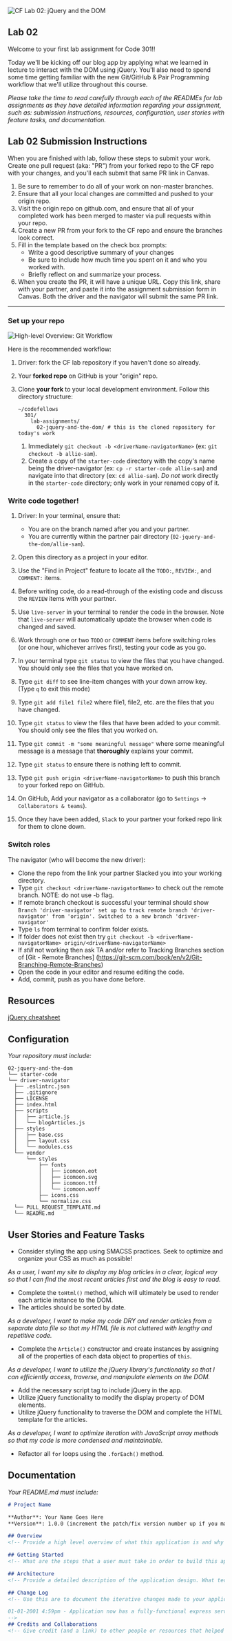 ![CF](https://camo.githubusercontent.com/70edab54bba80edb7493cad3135e9606781cbb6b/687474703a2f2f692e696d6775722e636f6d2f377635415363382e706e67) Lab 02: jQuery and the DOM

## Lab 02
Welcome to your first lab assignment for Code 301!!

Today we'll be kicking off our blog app by applying what we learned in lecture to interact with the DOM using jQuery. You'll also need to spend some time getting familiar with the new Git/GitHub & Pair Programming workflow that we'll utilize throughout this course.

*Please take the time to read carefully through each of the READMEs for lab assignments as they have detailed information regarding your assignment, such as: submission instructions, resources, configuration, user stories with feature tasks, and documentation.*

## Lab 02 Submission Instructions
When you are finished with lab, follow these steps to submit your work. Create one pull request (aka: "PR") from your forked repo to the CF repo with your changes, and you'll each submit that same PR link in Canvas.

1. Be sure to remember to do all of your work on non-master branches.
1. Ensure that all your local changes are committed and pushed to your origin repo.
1. Visit the origin repo on github.com, and ensure that all of your completed work has been merged to master via pull requests within your repo.
1. Create a new PR from your fork to the CF repo and ensure the branches look correct.
1. Fill in the template based on the check box prompts:
	- Write a good descriptive summary of your changes
	- Be sure to include how much time you spent on it and who you worked with.
	- Briefly reflect on and summarize your process.
1. When you create the PR, it will have a unique URL. Copy this link, share with your partner, and paste it into the assignment submission form in Canvas. Both the driver and the navigator will submit the same PR link.

---

### Set up your repo

![High-level Overview: Git Workflow](https://codefellows.github.io/common_curriculum/assets/img/gitflow_front.png)

Here is the recommended workflow:

1. Driver: fork the CF lab repository if you haven't done so already.
1. Your **forked repo** on GitHub is your "origin" repo.
1. Clone **your fork** to your local development environment. Follow this directory <span id="directory">structure</span>:

	```
	~/codefellows
	  301/
	    lab-assignments/
	      02-jquery-and-the-dom/ # this is the cloned repository for today's work
	```

	1. Immediately `git checkout -b <driverName-navigatorName>` (ex: `git checkout -b allie-sam`).
	2. Create a copy of the `starter-code` directory with the copy's name being the driver-navigator (ex: `cp -r starter-code allie-sam`) and navigate into that directory (ex: `cd allie-sam`). *Do not* work directly in the `starter-code` directory; only work in your renamed copy of it.

### Write code together!

1. Driver: In your terminal, ensure that:
   - You are on the branch named after you and your partner.
   - You are currently within the partner pair directory (`02-jquery-and-the-dom/allie-sam`).

1. Open this directory as a project in your editor.
1. Use the "Find in Project" feature to locate all the `TODO:`, `REVIEW:`, and `COMMENT:` items.
1. Before writing code, do a read-through of the existing code and discuss the `REVIEW` items with your partner.
1. Use `live-server` in your terminal to render the code in the browser. Note that `live-server` will automatically update the browser when code is changed and saved.
1. Work through one or two `TODO` or `COMMENT` items before switching roles (or one hour, whichever arrives first), testing your code as you go.
1. In your terminal type `git status` to view the files that you have changed. You should only see the files that you have worked on.
1. Type `git diff` to see line-item changes with your down arrow key. (Type `q` to exit this mode)
1. Type `git add file1 file2` where file1, file2, etc. are the files that you have changed.
1. Type `git status` to view the files that have been added to your commit. You should only see the files that you worked on.
1. Type `git commit -m "some meaningful message"` where some meaningful message is a message that **thoroughly** explains your commit.
1. Type `git status` to ensure there is nothing left to commit.
1. Type `git push origin <driverName-navigatorName>` to push this branch to your forked repo on GitHub.
1. On GitHub, Add your navigator as a collaborator (go to `Settings` -> `Collaborators & teams`).
1. Once they have been added, `Slack` to your partner your forked repo link for them to clone down.

### Switch roles

The navigator (who will become the new driver):

  - Clone the repo from the link your partner Slacked you into your working directory.
  - Type `git checkout <driverName-navigatorName>` to check out the remote branch. NOTE: do not use -b flag.
   - If remote branch checkout is successful your terminal should show `Branch 'driver-navigator' set up to track remote branch 'driver-navigator' from 'origin'.
Switched to a new branch 'driver-navigator'`
  - Type `ls` from terminal to confirm <driverName-navigatorName> folder exists.
  - If folder does not exist then try `git checkout -b <driverName-navigatorName> origin/<driverName-navigatorName>`
  - If *still* not working then ask TA and/or refer to Tracking Branches section of [Git - Remote Branches] (https://git-scm.com/book/en/v2/Git-Branching-Remote-Branches)
  - Open the code in your editor and resume editing the code.
  - Add, commit, push as you have done before.

## Resources  
[jQuery cheatsheet](https://oscarotero.com/jquery/)

## Configuration
_Your repository must include:_

```
02-jquery-and-the-dom
└── starter-code
└── driver-navigator
  ├── .eslintrc.json
  ├── .gitignore
  ├── LICENSE
  ├── index.html
  ├── scripts
  │   ├── article.js
  │   └── blogArticles.js
  ├── styles
  │   ├── base.css
  │   ├── layout.css
  │   └── modules.css
  └── vendor
      └── styles
          ├── fonts
          │   ├── icomoon.eot
          │   ├── icomoon.svg
          │   ├── icomoon.ttf
          │   └── icomoon.woff
          ├── icons.css
          └── normalize.css
  └── PULL_REQUEST_TEMPLATE.md
  └── README.md
```

## User Stories and Feature Tasks

- Consider styling the app using SMACSS practices. Seek to optimize and organize your CSS as much as possible!

*As a user, I want my site to display my blog articles in a clear, logical way so that I can find the most recent articles first and the blog is easy to read.*

- Complete the `toHtml()` method, which will ultimately be used to render each article instance to the DOM.
- The articles should be sorted by date.

*As a developer, I want to make my code DRY and render articles from a separate data file so that my HTML file is not cluttered with lengthy and repetitive code.*

- Complete the `Article()` constructor and create instances by assigning all of the properties of each data object to properties of `this`.

*As a developer, I want to utilize the jQuery library's functionality so that I can efficiently access, traverse, and manipulate elements on the DOM.*

- Add the necessary script tag to include jQuery in the app.
- Utilize jQuery functionality to modify the display property of DOM elements.
- Utilize jQuery functionality to traverse the DOM and complete the HTML template for the articles.

*As a developer, I want to optimize iteration with JavaScript array methods so that my code is more condensed and maintainable.*

- Refactor all `for` loops using the `.forEach()` method.


## Documentation
_Your README.md must include:_

```md
# Project Name

**Author**: Your Name Goes Here
**Version**: 1.0.0 (increment the patch/fix version number up if you make more commits past your first submission)

## Overview
<!-- Provide a high level overview of what this application is and why you are building it, beyond the fact that it's an assignment for a Code Fellows 301 class. (i.e. What's your problem domain?) -->

## Getting Started
<!-- What are the steps that a user must take in order to build this app on their own machine and get it running? -->

## Architecture
<!-- Provide a detailed description of the application design. What technologies (languages, libraries, etc) you're using, and any other relevant design information. -->

## Change Log
<!-- Use this are to document the iterative changes made to your application as each feature is successfully implemented. Use time stamps. Here's an example:

01-01-2001 4:59pm - Application now has a fully-functional express server, with GET and POST routes for the book resource.
-->
## Credits and Collaborations
<!-- Give credit (and a link) to other people or resources that helped you build this application. -->

```
